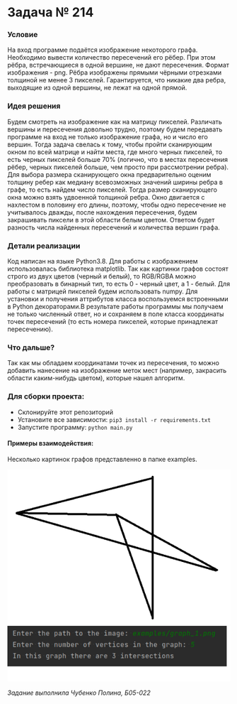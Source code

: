 # Задача № 214

### Условие
На вход программе подаётся изображение некоторого графа.
Необходимо вывести количество пересечений его рёбер. При этом рёбра, встречающиеся в одной вершине, не дают пересечения.
Формат изображения - png. Рёбра изображены прямыми чёрными отрезками толщиной не менее 3 пикселей. Гарантируется, что никакие два ребра, выходящие из одной вершины, не лежат на одной прямой.

### Идея решения
Будем смотреть на изображение как на матрицу пикселей. 
Различать вершины и пересечения довольно трудно, 
поэтому будем передавать программе на вход не только 
изображение графа, но и число его вершин. Тогда задача 
свелась к тому, чтобы пройти сканирующим окном по всей 
матрице и найти места, где много черных пикселей, то 
есть черных пикселей больше 70% (логично, что в местах 
пересечения рёбер, черных пикселей больше, чем просто при рассмотрении ребра). Для выбора 
размера сканирующего окна предварительно оценим 
толщину ребер как медиану всевозможных значений ширины ребра в графе, то есть найдем число пикселей. 
Тогда размер сканирующего окна можно взять удвоенной
толщиной ребра. Окно двигается с нахлестом в половину его длины, поэтому, чтобы одно пересечение не учитывалось дважды, после нахождения пересечения, будем закрашивать пиксели в этой области белым цветом. Ответом будет разность числа найденных пересечений и количества вершин графа.

### Детали реализации
Код написан на языке Python3.8. Для работы с изображением 
использовалась библиотека matplotlib. Так как картинки 
графов состоят строго из двух цветов (черный и белый), 
то RGB/RGBA можно преобразовать в бинарный тип, то есть 0 - черный цвет, а 1 - белый. Для работы с матрицей 
пикселей будем использовать numpy. Для установки и получения аттрибутов класса воспользуемся встроенными 
в Python декораторами.В результате работы программы мы получаем не только численный 
ответ, но и сохраняем в поле класса координаты точек пересечений (то есть номера пикселей, которые принадлежат пересечению).

### Что дальше?
Так как мы обладаем координатами точек из пересечения, то можно добавить нанесение на изображение меток мест (например, закрасить области каким-нибудь цветом), которые нашел алгоритм.

### Для сборки проекта:
- Склонируйте этот репозиторий
- Установите все зависимости: ```pip3 install -r requirements.txt```
- Запустите программу: ```python main.py```

#### Примеры взаимодействия:
Несколько картинок графов представленно в папке examples.

![example](examples/graph_1.png)
![answer](example_of_work.png)


*Задание выполнила Чубенко Полина, Б05-022*

